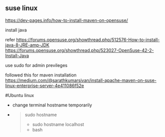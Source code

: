 suse linux
-----------------
https://dev-pages.info/how-to-install-maven-on-opensuse/

install java

refer
https://forums.opensuse.org/showthread.php/512576-How-to-install-java-8-JRE-amp-JDK
https://forums.opensuse.org/showthread.php/523027-OpenSuse-42-2-Install-Java

use sudo for admin previleges

followed this for maven installation 
https://medium.com/@sarathkumarsivan/install-apache-maven-on-suse-linux-enterprise-server-4e411086f52e


#Ubuntu linux
- change terminal hostname temporarily
- > sudo hostname <new hostname>
  > - sudo hostname localhost
  > - bash
